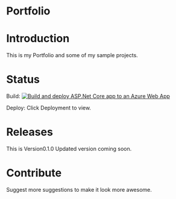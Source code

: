 # Portfolio 

# Introduction
This is my Portfolio and some of my sample projects.

# Status
Build: [![Build and deploy ASP.Net Core app to an Azure Web App](https://github.com/SharmaAishna/My-Portfolio/actions/workflows/azure-webapps-dotnet-core.yml/badge.svg)](https://github.com/SharmaAishna/My-Portfolio/actions/workflows/azure-webapps-dotnet-core.yml)

Deploy: Click Deployment to view.

# Releases
This is Version0.1.0 Updated version coming soon.

# Contribute
Suggest more suggestions to make it look more awesome.

